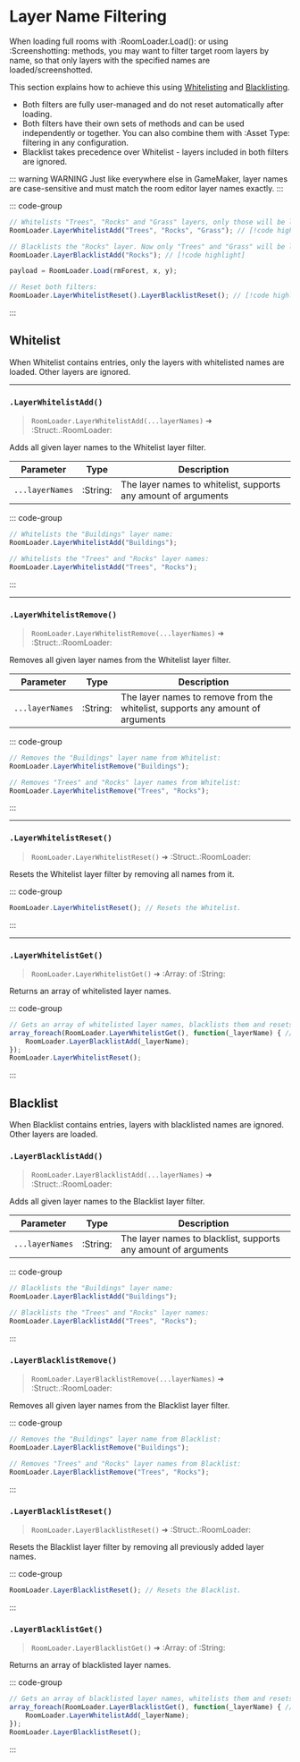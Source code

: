 # Layer Name Filtering

When loading full rooms with :RoomLoader.Load(): or using :Screenshotting: methods, you may want to filter target room layers by name, so that only layers with the specified names are loaded/screenshotted.

This section explains how to achieve this using [Whitelisting](#whitelist) and [Blacklisting](#blacklist).
* Both filters are fully user-managed and do not reset automatically after loading.
* Both filters have their own sets of methods and can be used independently or together. You can also combine them with :Asset Type: filtering in any configuration.
* Blacklist takes precedence over Whitelist - layers included in both filters are ignored.

::: warning WARNING
Just like everywhere else in GameMaker, layer names are case-sensitive and must match the room editor layer names exactly.
:::

::: code-group
```js [Loading With Filters]
// Whitelists "Trees", "Rocks" and "Grass" layers, only those will be loaded:
RoomLoader.LayerWhitelistAdd("Trees", "Rocks", "Grass"); // [!code highlight]

// Blacklists the "Rocks" layer. Now only "Trees" and "Grass" will be loaded:
RoomLoader.LayerBlacklistAdd("Rocks"); // [!code highlight]

payload = RoomLoader.Load(rmForest, x, y);

// Reset both filters:
RoomLoader.LayerWhitelistReset().LayerBlacklistReset(); // [!code highlight]
```
:::

## Whitelist

When Whitelist contains entries, only the layers with whitelisted names are loaded. Other layers are ignored.

---
### `.LayerWhitelistAdd()`

> `RoomLoader.LayerWhitelistAdd(...layerNames)` ➜ :Struct:.:RoomLoader:

Adds all given layer names to the Whitelist layer filter.

| Parameter | Type | Description |
|---|---|---|
| `...layerNames` | :String: | The layer names to whitelist, supports any amount of arguments |

::: code-group
```js [Example]
// Whitelists the "Buildings" layer name:
RoomLoader.LayerWhitelistAdd("Buildings");

// Whitelists the "Trees" and "Rocks" layer names:
RoomLoader.LayerWhitelistAdd("Trees", "Rocks");
```
:::

---
### `.LayerWhitelistRemove()`

> `RoomLoader.LayerWhitelistRemove(...layerNames)` ➜ :Struct:.:RoomLoader:

Removes all given layer names from the Whitelist layer filter.

| Parameter | Type | Description |
|---|---|---|
| `...layerNames` | :String: | The layer names to remove from the whitelist, supports any amount of arguments |

::: code-group
```js [Example]
// Removes the "Buildings" layer name from Whitelist:
RoomLoader.LayerWhitelistRemove("Buildings");

// Removes "Trees" and "Rocks" layer names from Whitelist:
RoomLoader.LayerWhitelistRemove("Trees", "Rocks");
```
:::

---
### `.LayerWhitelistReset()`

> `RoomLoader.LayerWhitelistReset()` ➜ :Struct:.:RoomLoader:

Resets the Whitelist layer filter by removing all names from it.

::: code-group
```js [Example]
RoomLoader.LayerWhitelistReset(); // Resets the Whitelist.
```
:::

---
### `.LayerWhitelistGet()`

> `RoomLoader.LayerWhitelistGet()` ➜ :Array: of :String:

Returns an array of whitelisted layer names.

::: code-group
```js [Example]
// Gets an array of whitelisted layer names, blacklists them and resets Whitelist:
array_foreach(RoomLoader.LayerWhitelistGet(), function(_layerName) { // [!code highlight]
    RoomLoader.LayerBlacklistAdd(_layerName);
});
RoomLoader.LayerWhitelistReset();
```
:::

## Blacklist

When Blacklist contains entries, layers with blacklisted names are ignored. Other layers are loaded. 

### `.LayerBlacklistAdd()`

> `RoomLoader.LayerBlacklistAdd(...layerNames)` ➜ :Struct:.:RoomLoader:

Adds all given layer names to the Blacklist layer filter.

| Parameter | Type | Description |
|---|---|---|
| `...layerNames` | :String: | The layer names to blacklist, supports any amount of arguments |

::: code-group
```js [Example]
// Blacklists the "Buildings" layer name:
RoomLoader.LayerBlacklistAdd("Buildings");

// Blacklists the "Trees" and "Rocks" layer names:
RoomLoader.LayerBlacklistAdd("Trees", "Rocks");
```
:::

### `.LayerBlacklistRemove()`

> `RoomLoader.LayerBlacklistRemove(...layerNames)` ➜ :Struct:.:RoomLoader:

Removes all given layer names from the Blacklist layer filter.

::: code-group
```js [Example]
// Removes the "Buildings" layer name from Blacklist:
RoomLoader.LayerBlacklistRemove("Buildings");

// Removes "Trees" and "Rocks" layer names from Blacklist:
RoomLoader.LayerBlacklistRemove("Trees", "Rocks");
```
:::

### `.LayerBlacklistReset()`

> `RoomLoader.LayerBlacklistReset()` ➜ :Struct:.:RoomLoader:

Resets the Blacklist layer filter by removing all previously added layer names.

::: code-group
```js [Example]
RoomLoader.LayerBlacklistReset(); // Resets the Blacklist.
```
:::

### `.LayerBlacklistGet()`

> `RoomLoader.LayerBlacklistGet()` ➜ :Array: of :String:

Returns an array of blacklisted layer names.

::: code-group
```js [Example]
// Gets an array of blacklisted layer names, whitelists them and resets Blacklist:
array_foreach(RoomLoader.LayerBlacklistGet(), function(_layerName) { // [!code highlight]
    RoomLoader.LayerWhitelistAdd(_layerName);
});
RoomLoader.LayerBlacklistReset();
```
:::
